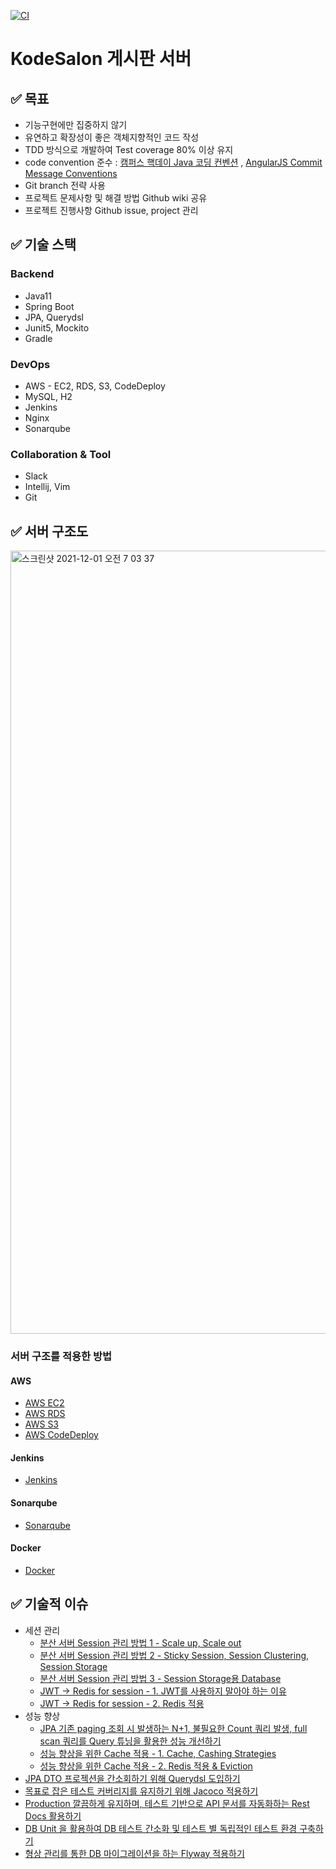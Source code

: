 [![CI](http://15.165.96.28/buildStatus/icon?job=kodesalon-sonarqube)](http://15.165.96.28/job/kodesalon-sonarqube/)

# KodeSalon 게시판 서버

## ✅ 목표

- 기능구현에만 집중하지 않기
- 유연하고 확장성이 좋은 객체지향적인 코드 작성
- TDD 방식으로 개발하여 Test coverage 80% 이상 유지
- code convention 준수 : [캠퍼스 핵데이 Java 코딩 컨벤션](https://naver.github.io/hackday-conventions-java/)
  , [AngularJS Commit Message Conventions](https://gist.github.com/stephenparish/9941e89d80e2bc58a153)
- Git branch 전략 사용
- 프로젝트 문제사항 및 해결 방법 Github wiki 공유
- 프로젝트 진행사항 Github issue, project 관리

## ✅ 기술 스택

### Backend

- Java11
- Spring Boot
- JPA, Querydsl
- Junit5, Mockito
- Gradle

### DevOps

- AWS - EC2, RDS, S3, CodeDeploy
- MySQL, H2
- Jenkins
- Nginx
- Sonarqube

### Collaboration & Tool

- Slack
- Intellij, Vim
- Git

## ✅ 서버 구조도

<img width="1253" alt="스크린샷 2021-12-01 오전 7 03 37" src="https://user-images.githubusercontent.com/44643805/144135484-5f92ba4d-69ec-4da8-a9ec-2098d08a6cba.png">

### 서버 구조를 적용한 방법

#### AWS

- [AWS EC2](https://www.notion.so/seongbeenkim/EC2-d8bd1bca162642b5a935b121bc4a4880)
- [AWS RDS](https://www.notion.so/RDS-73782b76bd5f4e389401dc999be8b919)
- [AWS S3](https://www.notion.so/seongbeenkim/S3-1848373e3f9948d4ac9d37790ee1d4c1)
- [AWS CodeDeploy](https://www.notion.so/seongbeenkim/CodeDeploy-97ad4fdcef054d75a7e4aa1e9eec11d4)

#### Jenkins

- [Jenkins](https://www.notion.so/seongbeenkim/Jenkins-6040c90c24ba48efa248451fe3f4560f)

#### Sonarqube

- [Sonarqube](https://www.notion.so/seongbeenkim/Sonarqube-075c4a9921a94067b82a2f595fcf9b81)

#### Docker

- [Docker](https://www.notion.so/seongbeenkim/Docker-edb9dcd4c7504a54bfafe7bcff7d6ec0)

## ✅ 기술적 이슈

- 세션 관리
  - [분산 서버 Session 관리 방법 1 - Scale up, Scale out](https://www.notion.so/seongbeenkim/bfe0124212734b0f91fe2f190a51ac86?v=92efa7174bf44632ae00e8e831771cd4&p=eb19d98b96bc4a4fb8e84f1a6ec22d5a)
  - [분산 서버 Session 관리 방법 2 - Sticky Session, Session Clustering, Session Storage](https://www.notion.so/seongbeenkim/bfe0124212734b0f91fe2f190a51ac86?v=92efa7174bf44632ae00e8e831771cd4&p=d3048fe4fc5648fbbaadbbb0bcba93a7)
  - [분산 서버 Session 관리 방법 3 - Session Storage용 Database](https://www.notion.so/seongbeenkim/bfe0124212734b0f91fe2f190a51ac86?v=92efa7174bf44632ae00e8e831771cd4&p=3c9fbcfb3ce74a89b8ec68774d6d9582)
  - [JWT → Redis for session - 1. JWT를 사용하지 말아야 하는 이유](https://seongbeenkim.notion.site/JWT-Redis-for-session-1-JWT-1dc34ee724aa4dca82c1ef9b03462c80)
  - [JWT → Redis for session - 2. Redis 적용](https://www.notion.so/seongbeenkim/b463d484f43249c2b3ae22142d4c2015?v=fa1582d8d8de4913a694275c1915bfca&p=aedc7b46b00046e284a67337c96be690)
- 성능 향상
  - [JPA 기존 paging 조회 시 발생하는 N+1, 불필요한 Count 쿼리 발생, full scan 쿼리를 Query 튜닝을 활용한 성능 개선하기](https://www.notion.so/Paging-e804041f2a0a4274aaf982e93a0a4954)
  - [성능 향상을 위한 Cache 적용 - 1. Cache, Cashing Strategies](https://www.notion.so/seongbeenkim/b463d484f43249c2b3ae22142d4c2015?v=fa1582d8d8de4913a694275c1915bfca&p=6e85614d73a84bf98ae0b2fdb7dfaec2)
  - [성능 향상을 위한 Cache 적용 - 2. Redis 적용 & Eviction](https://www.notion.so/seongbeenkim/b463d484f43249c2b3ae22142d4c2015?v=fa1582d8d8de4913a694275c1915bfca&p=2d1dd944738d4f33b8501b96739d56e3)
- [JPA DTO 프로젝션을 간소회하기 위해 Querydsl 도입하기](https://www.notion.so/QueryDsl-f09fc5067e5b4a0a809b1509053dc238)
- [목표로 잡은 테스트 커버리지를 유지하기 위해 Jacoco 적용하기](https://www.notion.so/seongbeenkim/Jacoco-db6f0853e10749019b902c68efa5875b)
- [Production 깔끔하게 유지하며, 테스트 기반으로 API 문서를 자동화하는 Rest Docs 활용하기](https://www.notion.so/seongbeenkim/Spring-REST-Docs-12e598fd203c4a69bddbee6267d12cb7)
- [DB Unit 을 활용하여 DB 테스트 간소화 및 테스트 별 독립적인 테스트 환경 구축하기](https://www.notion.so/DB-Unit-b9c221b3d0fe4f94bdd46ada22ac31cf)
- [형상 관리를 통한 DB 마이그레이션을 하는 Flyway 적용하기](https://www.notion.so/seongbeenkim/Flyway-a1299bd54e94455e85facea386df6643)
